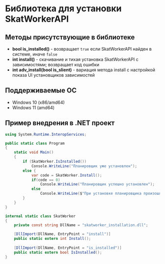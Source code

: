 # Библиотека для установки SkatWorkerAPI

## Методы присутствующие в библиотеке

- **bool is_installed()** - возвращает `true` если SkatWorkerAPI найден в системе, иначе `false`
- **int install()** - скачивание и тихая установка SkatWorkerAPI с зависимостями; возвращает код ошибки
- **int adv_install(bool is_slient)** - вариация метода install с настройкой показа UI установщиков зависимостей

## Поддерживаемые ОС

- Windows 10 (x86/amd64)
- Windows 11 (amd64)

## Пример внедрения в .NET проект

```csharp
using System.Runtime.InteropServices;

public static class Program
{
    static void Main()
    {
        if (SkatWorker.IsInstalled())
            Console.WriteLine("Планировщик уже установлен");
        else {
            var code = SkatWorker.Install();
            if(code == 0)
                Console.WriteLine("Планировщик успешно установлен");
            else
                Console.WriteLine($"При установке планировщика произошла ошибка (Код: {code}).");
        }
    }  
}

internal static class SkatWorker
{
    private const string DllName = "skatworker_installation.dll";

    [DllImport(DllName, EntryPoint = "install")]
    public static extern int Install();
    
    [DllImport(DllName, EntryPoint = "is_installed")]
    public static extern bool IsInstalled();
}
```

